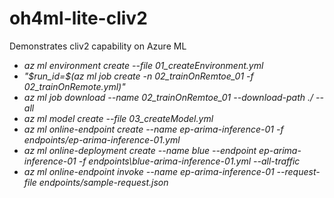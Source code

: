 # oh4ml-lite-cliv2
Demonstrates cliv2 capability on Azure ML
<i><ul>
  <li>az ml environment create --file 01_createEnvironment.yml</li>
  <li>"$run_id=$(az ml job create -n 02_trainOnRemtoe_01 -f 02_trainOnRemote.yml)"</li>
  <li>az ml job download --name 02_trainOnRemtoe_01 --download-path ./ --all</li>
  <li>az ml model create --file 03_createModel.yml</li>
  <li>az ml online-endpoint create --name ep-arima-inference-01 -f endpoints/ep-arima-inference-01.yml</li>
  <li>az ml online-deployment create --name blue --endpoint ep-arima-inference-01 -f endpoints\blue-arima-inference-01.yml --all-traffic</li>
  <li>az ml online-endpoint invoke --name ep-arima-inference-01 --request-file endpoints/sample-request.json</li>
</ul></i>
<br>
